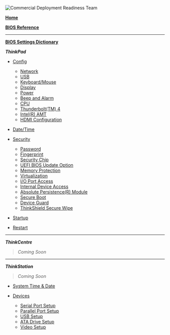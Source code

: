 ![Commercial Deployment Readiness Team](../../../img/cdrt.png)

[**Home**](/)

[**BIOS Reference**](bios/bios_top.md) 

---

[**BIOS Settings Dictionary**](bios/settings/dictionary.md)

***ThinkPad***

- [Config](bios/settings/thinkpad/config.md)
   - [Network](bios/settings/thinkpad/network.md)
   - [USB](bios/settings/thinkpad/usb.md)
   - [Keyboard/Mouse](bios/settings/thinkpad/keyboardmouse.md)
   - [Display](bios/settings/thinkpad/display.md)
   - [Power](bios/settings/thinkpad/power.md)
   - [Beep and Alarm](bios/settings/thinkpad/beepalarm.md)
   - [CPU](bios/settings/thinkpad/cpu.md)
   - [Thunderbolt(TM) 4](bios/settings/thinkpad/thunderbolttm4.md)
   - [Intel(R) AMT](bios/settings/thinkpad/intelramt.md)
   - [HDMI Configuration](bios/settings/thinkpad/hdmi.md)

- [Date/Time](bios/settings/thinkpad/datetime.md)

- [Security](bios/settings/thinkpad/security.md)
  - [Password](bios/settings/thinkpad/password.md)
  - [Fingerprint](bios/settings/thinkpad/fingerprint.md)
  - [Security Chip](bios/settings/thinkpad/securitychip.md)
  - [UEFI BIOS Update Option](bios/settings/thinkpad/uefibiosupdate.md)
  - [Memory Protection](bios/settings/thinkpad/memoryprotection.md)
  - [Virtualization](bios/settings/thinkpad/virtualization.md)
  - [I/O Port Access](bios/settings/thinkpad/ioportaccess.md)
  - [Internal Device Access](bios/settings/thinkpad/internaldeviceaccess.md)
  - [Absolute Persistence(R) Module](bios/settings/thinkpad/abspersistencemodule.md)
  - [Secure Boot](bios/settings/thinkpad/secureboot.md)
  - [Device Guard](bios/settings/thinkpad/deviceguard.md)
  - [ThinkShield Secure Wipe](bios/settings/thinkpad/thinkshieldsecurewipe.md)

- [Startup](bios/settings/thinkpad/startup.md)

- [Restart](bios/settings/thinkpad/restart.md)

---

***ThinkCentre***
> *Coming Soon*

---

***ThinkStation***
> *Coming Soon*

- [System Time & Date](bios/settings/thinkstation/systemtimedate.md)

- [Devices](bios/settings/thinkstation/devices.md)
  - [Serial Port Setup](bios/settings/thinkstation/serialportsetup.md)
  - [Parallel Port Setup](bios/settings/thinkstation/parallelportsetup.md)
  - [USB Setup](bios/settings/thinkstation/usbsetup.md)
  - [ATA Drive Setup](bios/settings/thinkstation/atadrivesetup.md)
  - [Video Setup](bios/settings/thinkstation/videosetup.md)
